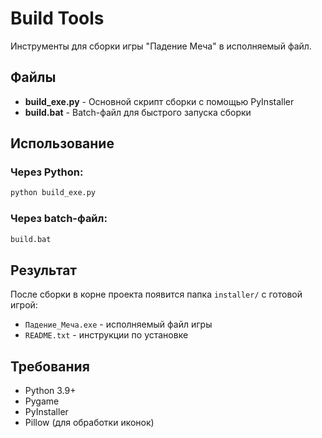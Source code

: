 # Build Tools

Инструменты для сборки игры "Падение Меча" в исполняемый файл.

## Файлы

- **build_exe.py** - Основной скрипт сборки с помощью PyInstaller
- **build.bat** - Batch-файл для быстрого запуска сборки

## Использование

### Через Python:
```bash
python build_exe.py
```

### Через batch-файл:
```bash
build.bat
```

## Результат

После сборки в корне проекта появится папка `installer/` с готовой игрой:
- `Падение_Меча.exe` - исполняемый файл игры
- `README.txt` - инструкции по установке

## Требования

- Python 3.9+
- Pygame
- PyInstaller
- Pillow (для обработки иконок) 